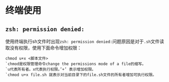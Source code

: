 

# 终端使用

## ``zsh: permission denied:``

使用终端执行sh文件时出现``zsh: permission denied:``问题原因是对于``.sh``文件读取没有权限，使用下面命令增加权限：

```shell
chmod u+x <脚本文件>
`chmod是权限管理命令change the permissions mode of a file的缩写。
`u代表所有者。x代表执行权限。’+’ 表示增加权限。
`chmod u+x file.sh 就表示对当前目录下的file.sh文件的所有者增加可执行权限。
```











